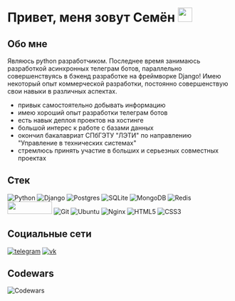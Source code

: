 <h1 align="left">Привет, меня зовут Семён</a> 
<img src="https://github.com/blackcater/blackcater/raw/main/images/Hi.gif" height="32"/></h1>

## Обо мне
Являюсь python разработчиком. Последнее время занимаюсь разработкой асинхронных телеграм ботов, параллельно совершенствуясь в бэкенд разработке на фреймворке Django! 
Имею некоторый опыт коммерческой разработки, постоянно совершенствую свои навыки в различных аспектах.
- привык самостоятельно добывать информацию
- имею хороший опыт разработки телеграм ботов
- есть навык деплоя проектов на хостинге
- большой интерес к работе с базами данных
- окончил бакалавриат СПбГЭТУ "ЛЭТИ" по направлению "Управление в технических системах"
- стремлюсь принять участие в больших и серьезных совместных проектах

## Стек
![Python](https://img.shields.io/badge/python-3670A0?style=for-the-badge&logo=python&logoColor=ffdd54) ![Django](https://img.shields.io/badge/django-%23092E20.svg?style=for-the-badge&logo=django&logoColor=white) ![Postgres](https://img.shields.io/badge/postgres-%23316192.svg?style=for-the-badge&logo=postgresql&logoColor=white) ![SQLite](https://img.shields.io/badge/sqlite-%2307405e.svg?style=for-the-badge&logo=sqlite&logoColor=white) ![MongoDB](https://img.shields.io/badge/MongoDB-%234ea94b.svg?style=for-the-badge&logo=mongodb&logoColor=white) ![Redis](https://img.shields.io/badge/redis-%23DD0031.svg?style=for-the-badge&logo=redis&logoColor=white) <img src="https://bytepix.ru/ib/BTYMWK0ZKp.png" width=100 height=28> ![Git](https://img.shields.io/badge/git-%23F05033.svg?style=for-the-badge&logo=git&logoColor=white) ![Ubuntu](https://img.shields.io/badge/Ubuntu-E95420?style=for-the-badge&logo=ubuntu&logoColor=white) ![Nginx](https://img.shields.io/badge/nginx-%23009639.svg?style=for-the-badge&logo=nginx&logoColor=white) ![HTML5](https://img.shields.io/badge/html5-%23E34F26.svg?style=for-the-badge&logo=html5&logoColor=white) ![CSS3](https://img.shields.io/badge/css3-%231572B6.svg?style=for-the-badge&logo=css3&logoColor=white)
## Социальные сети
[![telegram](https://img.shields.io/badge/Telegram-blue?logo=telegram&logoColor=white&style=for-the-badge)](https://t.me/skojpish) [![vk](https://img.shields.io/badge/VK-blue?logo=vk&logoColor=white&style=for-the-badge)](https://vk.com/skojpish)

## Codewars
![Codewars](https://github.r2v.ch/codewars?user=skojpish&hide_clan=true)
